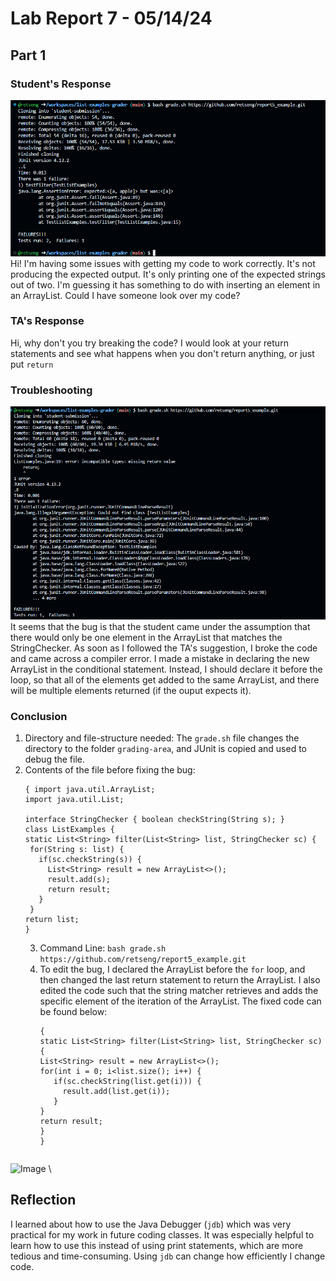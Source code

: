 # Lab Report 7 - 05/14/24
## Part 1
### Student's Response
![Image](report5_initial.png) \
Hi! I'm having some issues with getting my code to work correctly. It's not producing the expected output.
It's only printing one of the expected strings out of two. I'm guessing it has something to do with inserting 
an element in an ArrayList. Could I have someone look over my code?
### TA's Response
Hi, why don't you try breaking the code? I would look at your return statements and see what happens when
you don't return anything, or just put ```return```
### Troubleshooting
![Image](report5_2.png) \
It seems that the bug is that the student came under the assumption that there would only be one element in
the ArrayList that matches the StringChecker. As soon as I followed the TA's suggestion, I broke the code
and came across a compiler error. I made a mistake in declaring the new ArrayList in the conditional statement.
Instead, I should declare it before the loop, so that all of the elements get added to the same ArrayList,
and there will be multiple elements returned (if the ouput expects it).
### Conclusion
1. Directory and file-structure needed: The ```grade.sh``` file changes the directory to the folder ```grading-area```,
   and JUnit is copied and used to debug the file.
3. Contents of the file before fixing the bug:
   ```
   { import java.util.ArrayList;
   import java.util.List;

   interface StringChecker { boolean checkString(String s); }
   class ListExamples {
   static List<String> filter(List<String> list, StringChecker sc) {
    for(String s: list) {
      if(sc.checkString(s)) {
        List<String> result = new ArrayList<>();
        result.add(s);
        return result;
      }
    }
   return list;
   }
   ```
   3. Command Line: ```bash grade.sh https://github.com/retseng/report5_example.git```
   4. To edit the bug, I declared the ArrayList before the ```for``` loop, and then changed the last return
      statement to return the ArrayList. I also edited the code such that the string matcher retrieves and
      adds the specific element of the iteration of the ArrayList. The fixed code can be found below:
         ```
         {
         static List<String> filter(List<String> list, StringChecker sc) {
         List<String> result = new ArrayList<>();
         for(int i = 0; i<list.size(); i++) {
            if(sc.checkString(list.get(i))) {
              result.add(list.get(i));
            }
         }
         return result;
        }
      }      
   ``` And the output:
![Image](report5_3.png) \

## Reflection
I learned about how to use the Java Debugger (```jdb```) which was very practical for my work in future
coding classes. It was especially helpful to learn how to use this instead of using print statements,
which are more tedious and time-consuming. Using ```jdb``` can change how efficiently I change code.



   
